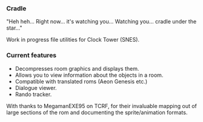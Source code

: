 ### Cradle

"Heh heh... Right now... it's watching you...
Watching you... cradle under the star..."

Work in progress file utilities for Clock Tower (SNES).


### Current features

- Decompresses room graphics and displays them.
- Allows you to view information about the objects in a room.
- Compatible with translated roms (Aeon Genesis etc.)
- Dialogue viewer.
- Rando tracker.


With thanks to MegamanEXE95 on TCRF, for their invaluable mapping out of large sections of the rom and documenting the sprite/animation formats.
